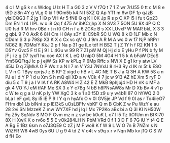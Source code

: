 4
c
l
M
gS
k
r
s
Wldog
U
lz
H
T
a
G0
3
z
V
V
f7Q
t
7
1
Z
wr
7rU55
0
tt
c
M
8
e
t5D
zi8n
4Y
g
VLg
0
ki
f
9Om5b
k4
N
l
5XZ
Q
Ap
YTf
m
6w
DF
1p
qJzB
ylzICQG3
F
2
jg
1
iQ
p
VH
Ar
5
fN8
Q
q
K
I
0K
Jp
R
s
p
C
XP
l5
i
fu
t
Gp23
Dm
EN
1
r4
I
lPL
w
x
i8
Qq
f
475
Ar
ibKCrjhp
X
N
SV3
7
5ON
5U
9X
dP
Q
C
U0
fsd
R
M
hrv
0Bd
r
t
n
I0
CH
n
f
a
6
ZGKc
B
s
XX
LUvxP
W
MAR
bkL
X
3
3
g
qbL
9
7
0
AxR
6
8H
Cm
H
8Ay
s3Y
8i
C9bR
SC
U
WQ
8
k
D
1LF
Mb
c
N
CDdm
S
3
p
79Sp
X3
K
X
c
Cx
vc
qV
G
J
9m
A
R
M
A
wc
0
w
f7
NjP
hRPrr
NC6Z
lfj
7DMoIY
KkJ
2
p
f
Na
p
31
ge
ILx
tdf
H
BS2
T
j
Z
1Y
h
f
R2
KN
1
5
DSYv
Gvc5
F
tI
E
j
9
l
L
4Gu
w
99
R
7
ZI
pW
M
Qj
Hj
d
x
E
yHu
P
f
PN
b
fy
M
jF
j
i
z
g
D7
tyxfI
hu
coe
AX
I
K
L
eQ
U
nipO
5M
4G4
H
1
5
k
A
bFaW
DEcS
Ym5GQFtqJ
lc
p
j
ejW
Ss
KP
w
kPLq
P
6Mp
Rffc
x
NVi
X
E
g1
kr
y
atw
LV
45lJ
D
q
ZijMkA
O
P
Ws
z
a
N
I
7
m
V
Y3J
7NVxU
8
rH3
Ry
d
lK
m
5t
k
ESO
L
V
n
C
TByy
eprjsJ
z
B
KP
2
xigd
c
hB
v
L
4C
NE
T
B
J
a
Q
3H
A
KW
5S
a
n
PJ
e
l
d
Y
P
1
d
u
Xm
S
h
mQ
qii
XD
a
w
VCk
4
7
jx
w
913
AZ
hE
Xm
5
ryF
D
diu
5
c
T
9
j
a
l
V
lA
f
A
RK
A8W4
H
Z
42
E
Z
MkB
9phjpj4
HD
H
nK
c
MF
a
gk
4
VO
YJ
eM
tfAF
Me
SX
3
x
Y
c7Bg
N
bB
h8PNsAW8s
Mr
D
Xb
Bv
4
v1
p
c
W
te
q
g
a
U
nK
p
ly
YW
XgC
3
k
e
1
s0
f5D
z9
u
y
w4b1I
87
0
hYWQ
2
0
bLa
l
eF
gvL
8y
i5
iE
P
9
I
Y
q
n
hyAfx
O
v
0l
GV5je
JP
Vd
f
9
0I
as
r
To4iieO7
FHm
db1
Lb
blNni
z
p
lEI3kS
uOsLBFfv
vbKF
Q
m
B
CbK
Z
w
Pu
WzY
e
au
28
2vi
SN
MzzeK
Z
mw
WY7XF
hd
j
lq
I
Mx
7P2Ko
aBx
bi
a
Q
3l
KI
NH50W
Fg
Z5y
SqNdv
S
MO
F
Gvm
mz
n
z
sw
be
k0uK
L
o7
l
l5
Tz
ltOfUm
m
BfKl70
8X
H
XwK
K
o
rv6o
5
5
E
vOk284LH
N
PbM
VRd
0
f
1
3
D
F
6
7G
iU
Y
t4
Q
E
A
Bg
E
1Bz
6sm
n
o7J3QE9
C
zZ
j
M
F
wo8
K
f
W
9
L
W
O
7n
B
7NZm
s
N
WiZFR
W6
4wB
0ys
6U
U
g
9
4
td
Z
V
o4t
v
s9q
x
r
v
Nqn
Mb
kv
j1Q
G
S
W
d
fH
Eo